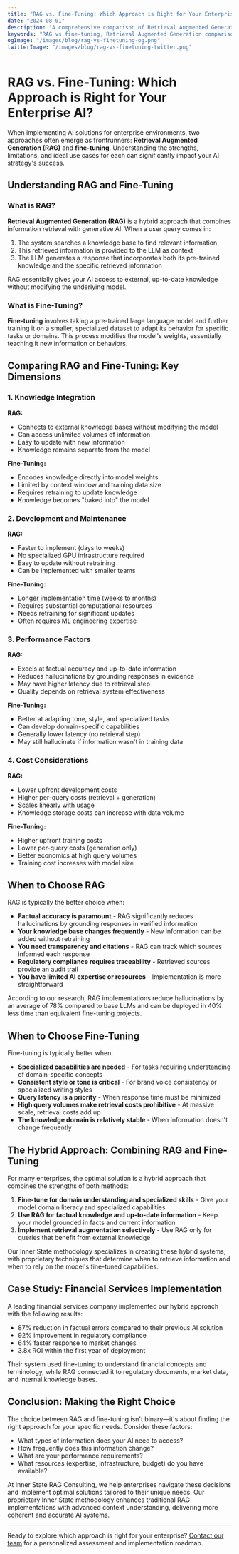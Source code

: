 ```yaml
---
title: "RAG vs. Fine-Tuning: Which Approach is Right for Your Enterprise AI?"
date: "2024-08-01"
description: "A comprehensive comparison of Retrieval Augmented Generation (RAG) and fine-tuning approaches for enterprise AI, with guidance on when to use each method or combine them for optimal results."
keywords: "RAG vs fine-tuning, Retrieval Augmented Generation comparison, enterprise AI implementation, reduce hallucinations, knowledge integration, LLM optimization, when to use RAG"
ogImage: "/images/blog/rag-vs-finetuning-og.png"
twitterImage: "/images/blog/rag-vs-finetuning-twitter.png"
---
```


# RAG vs. Fine-Tuning: Which Approach is Right for Your Enterprise AI?

When implementing AI solutions for enterprise environments, two approaches often emerge as frontrunners: **Retrieval Augmented Generation (RAG)** and **fine-tuning**. Understanding the strengths, limitations, and ideal use cases for each can significantly impact your AI strategy's success.

## Understanding RAG and Fine-Tuning

### What is RAG?

**Retrieval Augmented Generation (RAG)** is a hybrid approach that combines information retrieval with generative AI. When a user query comes in:

1. The system searches a knowledge base to find relevant information
2. This retrieved information is provided to the LLM as context
3. The LLM generates a response that incorporates both its pre-trained knowledge and the specific retrieved information

RAG essentially gives your AI access to external, up-to-date knowledge without modifying the underlying model.

### What is Fine-Tuning?

**Fine-tuning** involves taking a pre-trained large language model and further training it on a smaller, specialized dataset to adapt its behavior for specific tasks or domains. This process modifies the model's weights, essentially teaching it new information or behaviors.

## Comparing RAG and Fine-Tuning: Key Dimensions

### 1. Knowledge Integration

**RAG:**

- Connects to external knowledge bases without modifying the model
- Can access unlimited volumes of information
- Easy to update with new information
- Knowledge remains separate from the model

**Fine-Tuning:**

- Encodes knowledge directly into model weights
- Limited by context window and training data size
- Requires retraining to update knowledge
- Knowledge becomes "baked into" the model

### 2. Development and Maintenance

**RAG:**

- Faster to implement (days to weeks)
- No specialized GPU infrastructure required
- Easy to update without retraining
- Can be implemented with smaller teams

**Fine-Tuning:**

- Longer implementation time (weeks to months)
- Requires substantial computational resources
- Needs retraining for significant updates
- Often requires ML engineering expertise

### 3. Performance Factors

**RAG:**

- Excels at factual accuracy and up-to-date information
- Reduces hallucinations by grounding responses in evidence
- May have higher latency due to retrieval step
- Quality depends on retrieval system effectiveness

**Fine-Tuning:**

- Better at adapting tone, style, and specialized tasks
- Can develop domain-specific capabilities
- Generally lower latency (no retrieval step)
- May still hallucinate if information wasn't in training data

### 4. Cost Considerations

**RAG:**

- Lower upfront development costs
- Higher per-query costs (retrieval + generation)
- Scales linearly with usage
- Knowledge storage costs can increase with data volume

**Fine-Tuning:**

- Higher upfront training costs
- Lower per-query costs (generation only)
- Better economics at high query volumes
- Training cost increases with model size

## When to Choose RAG

RAG is typically the better choice when:

- **Factual accuracy is paramount** - RAG significantly reduces hallucinations by grounding responses in verified information
- **Your knowledge base changes frequently** - New information can be added without retraining
- **You need transparency and citations** - RAG can track which sources informed each response
- **Regulatory compliance requires traceability** - Retrieved sources provide an audit trail
- **You have limited AI expertise or resources** - Implementation is more straightforward

According to our research, RAG implementations reduce hallucinations by an average of 78% compared to base LLMs and can be deployed in 40% less time than equivalent fine-tuning projects.

## When to Choose Fine-Tuning

Fine-tuning is typically better when:

- **Specialized capabilities are needed** - For tasks requiring understanding of domain-specific concepts
- **Consistent style or tone is critical** - For brand voice consistency or specialized writing styles
- **Query latency is a priority** - When response time must be minimized
- **High query volumes make retrieval costs prohibitive** - At massive scale, retrieval costs add up
- **The knowledge domain is relatively stable** - When information doesn't change frequently

## The Hybrid Approach: Combining RAG and Fine-Tuning

For many enterprises, the optimal solution is a hybrid approach that combines the strengths of both methods:

1. **Fine-tune for domain understanding and specialized skills** - Give your model domain literacy and specialized capabilities
2. **Use RAG for factual knowledge and up-to-date information** - Keep your model grounded in facts and current information
3. **Implement retrieval augmentation selectively** - Use RAG only for queries that benefit from external knowledge

Our Inner State methodology specializes in creating these hybrid systems, with proprietary techniques that determine when to retrieve information and when to rely on the model's fine-tuned capabilities.

## Case Study: Financial Services Implementation

A leading financial services company implemented our hybrid approach with the following results:

- 87% reduction in factual errors compared to their previous AI solution
- 92% improvement in regulatory compliance
- 64% faster response to market changes
- 3.8x ROI within the first year of deployment

Their system used fine-tuning to understand financial concepts and terminology, while RAG connected it to regulatory documents, market data, and internal knowledge bases.

## Conclusion: Making the Right Choice

The choice between RAG and fine-tuning isn't binary—it's about finding the right approach for your specific needs. Consider these factors:

- What types of information does your AI need to access?
- How frequently does this information change?
- What are your performance requirements?
- What resources (expertise, infrastructure, budget) do you have available?

At Inner State RAG Consulting, we help enterprises navigate these decisions and implement optimal solutions tailored to their unique needs. Our proprietary Inner State methodology enhances traditional RAG implementations with advanced context understanding, delivering more coherent and accurate AI systems.

---

Ready to explore which approach is right for your enterprise? [Contact our team](#contact) for a personalized assessment and implementation roadmap.
